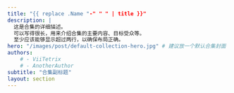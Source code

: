 ```yaml
---
title: "{{ replace .Name "-" " " | title }}"
description: |
  这是合集的详细描述。
  可以写得很长，用来介绍合集的主要内容、目标受众等。
  至少应该能够显示超过两行，以确保布局正确。
hero: "/images/post/default-collection-hero.jpg" # 建议放一个默认合集封面
authors:
    # - ViiTetrix
    # - AnotherAuthor
subtitle: "合集副标题"
layout: section
---
```

